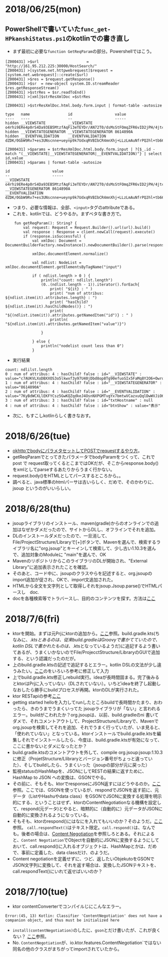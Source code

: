 # 2018/06/25(mon)
## PowerShellで書いていた`func_get-HPkanshiStatus.ps1`のkotlinでの書き直し
- まず最初に必要な`function GetReqParam`の部分。Powershellではこう。
```
[Z000431] >$url    　　              =  "http://161.95.212.225:30000/HostSearch/"
[Z000431] >[system.net.httpwebrequest]$request = [system.net.webrequest]::create($url)
[Z000431] >$res = $request.getResponse()
[Z000431] >$sr  = new-object system.IO.streamReader $res.getResponseStream()
[Z000431] >$strRes = $sr.readToEnd()
[Z000431] >[xml]$strResXmlDoc =$strRes

[Z000431] >$strResXmlDoc.html.body.form.input | format-table -autosize

type   name                 id                   value
----   ----                 --                   -----
hidden __VIEWSTATE          __VIEWSTATE          o4rhi9ERe4p0rS4Da93EB5MtzfAqFi3eTEYDr/AN72T0/dsMsStFOmqZFR6vID2jPH/4jtcohLVo
hidden __VIEWSTATEGENERATOR __VIEWSTATEGENERATOR 8614890A
hidden __EVENTVALIDATION    __EVENTVALIDATION    dZDK/0GbW9Rv7+es3UNscnne+ueynp9k7UdxqRVBIbCR4mnXhj+LLzLmAuNfrPQ2hl+tb66CcwQn

[Z000431] >$params = $strResXmlDoc.html.body.form.input | ?{$_.id -match "(__VIEWSTATE|__VIEWSTATEGENERATOR|__EVENTVALIDATION)"} | select id,value
[Z000431] >$params | format-table -autosize

id                   value
--                   -----
__VIEWSTATE          o4rhi9ERe4p0rS4Da93EB5MtzfAqFi3eTEYDr/AN72T0/dsMsStFOmqZFR6vID2jPH/4jtcohLVoyhzxVjnTtKHo0Q251w4rsft9svuQm
__VIEWSTATEGENERATOR 8614890A
__EVENTVALIDATION    dZDK/0GbW9Rv7+es3UNscnne+ueynp9k7UdxqRVBIbCR4mnXhj+LLzLmAuNfrPQ2hl+tb66CcwQnGuhm/VAjUBvcXkafXVjfhz7/jn6ED

```
- つまり、必要な情報は、全部、`<input>`タグのattributeである。
- これを、kotlinでは、どうやるか。まずベタな書き方で。
```
    fun getReqParam(): String? {
        val request: Request = Request.Builder().url(url).build()
        val response : Response = client.newCall(request).execute()
        if (response.isSuccessful) {
            val xmlDoc: Document = DocumentBuilderFactory.newInstance().newDocumentBuilder().parse(response.body()?.byteStream())

            xmlDoc.documentElement.normalize()

            val ndlist: NodeList =  xmlDoc.documentElement.getElementsByTagName("input")

            if ( ndlist.length > 0 ) {
                println("count: ndlilst.length")
                (0..(ndlist.length - 1)).iterator().forEach{
                    print( "${it} : " )
                    print( "num of attribus: ${ndlist.item(it).attributes.length} : ")
                    print( "hasChild? ${ndlist.item(it).hasChildNodes()} : ")
                    print( "${(ndlist.item(it)).attributes.getNamedItem("id")} : " )
                    println( "${ndlist.item(it).attributes.getNamedItem("value")}")

                }

            } else {
                println("nodelist count less than 0")
            }
```
- 実行結果
```
count: ndlilst.length
0 : num of attribus: 4 : hasChild? false : id="__VIEWSTATE" : value="c7AUKVLXoDBXXOS3o5lkwxf3y97U40jDbd8op8Tg90efuoSIx5FaMq8Y2O6+OwrqYUpm5e/juS0zmNZB7R6wUaUHDoJwKOhQ1aXQIuLQ/HBZhwQmrjUaRiez84LuM0gN2OYSKNo8QNuS4yw0GfvVPA=="
1 : num of attribus: 4 : hasChild? false : id="__VIEWSTATEGENERATOR" : value="8614890A"
2 : num of attribus: 4 : hasChild? false : id="__EVENTVALIDATION" : value="7KyBdWCXLlEKFYCsz5GwKQZqdkeJ4OsnNXPGMTvgYx7bmtwVCazxuQqlDwWVJiO6p9oHaH6PCf6u6JmIYtN+tg1EwDFG9GAkk/Pv2bQJAPdhJVpbBlfFnbpx6V+Kbg9UNMCpXinIUNbmO1unWhNCWA=="
3 : num of attribus: 3 : hasChild? false : id="txtHostname" : null
4 : num of attribus: 4 : hasChild? false : id="btnShow" : value="表示"
```
- 次に、もすこしkotlinらしく書きなおす。
# 2018/6/26(tue)
- [okhttpでbodyにパラメタセットしてPOSTでrequestするやり方](https://tech.mokelab.com/android/libs/okhttp/post.html)。
- getReqParamでとってきたパラメータでbodyParamをつくって、これで post で request取ってくるとこまではOKだが、そこからresponse.body()をxmlとしてparseするあたりからうまく行かない。
- request.body()をHTMLとしてパースするところから。。
- 調べると、java標準のhtmlパーサは古いらしく、だめで、そのかわりに、jsoup というのがいいらしい。
# 2018/6/28(thu)
- jsoupライブラリのインストール、maven(gradle)からのオンラインでの追加はなぜかダメだったので、サイトからDLし、オフラインでそれを追加。
- DLのインストールダメだったので、一旦消して、File/ProjectStructure/Libraryで[+]ボタンで、Mavenを選んで、検索するライブラリ名に"org.jsoup"とキーインして検索して、少し古い1.10.3を選んで、追加対象のModuleに "main"を選んで、OK
- MavenのリポジトリからこのライブラリのDLが開始され、"External Library"に追加表示されたことを確認。
- そのあと、コード中に、jsoupのクラスやらを記述すると、org.jsoupのimport追加が促され、OKで、import文追加された。
- HTMLから全文を文字列として取得しそれをjsoup.Jsoup.parse()でHTMLパースし　doc.
- docを各種検索等でトラバースし、目的のコンテンツを探す。方法は[ここ](https://jsoup.org/cookbook/extracting-data/dom-navigation)
# 2018/7/6(fri)
- ktorを開始。まずは元Prjにktorの追加から。[ここ](http://ktor.io/quickstart/quickstart/intellij-idea/gradle.html)参照。build.gradle.kts(ちなみに、*.ktsとあるのは、従来build.gradleはGroovyで書かてていたので、kotlin DSLで書かれたものは、*.ktsとなっているようだ)に追記するよう書いてあるが、うまくいかないのでFile/ProjecctStructure/LibraryのGUIで追加する、という認識だったのだが。
- 上のbuild.gradle.ktsの記述で追記するとエラー。kotlin DSLの文法が少し違うみたい。[ここ](https://github.com/gradle/kotlin-dsl/tree/master/samples)のをいろいろ参考に修正して入力
- 上でbuild.gradle.kts修正しrebuild実行。ideaが長時間固まる。完了後みるとktorはPrjに入っていない（DLされていない）。いちどideaを終了し起動しなおしたら勝手にbuildプロセスが再開。ktorのDLが実行された。
- ktor RESTapiの参考[ここ](https://github.com/s1monw1/ktor_application)
- getting started helloを入力してrunしたところbuildで長時間かたまり、おわったら、きのうまでうまくいってた jsoupライブラリが「ない」と言われるエラー。buildがこわれたか？org.jsoupは、以前、build.gradleのni
書いてダメで、それコメントアウトして、ProjectStructure/Libraryで、Mavenでorg.jsoupを検索してそれを追加、それでうまく行っていたが、いま見ると、「使われていない」となっている。ktorインストールでbuild.gradle.ktsを編集しそれでインストールしたら、今度は、build.gradle.ktsが有効になって、ここに書かないとダメになったとか？
- build.gradle.ktsのコメントアウトを外して、compile org.jsoup:jsoup:1.10.3 に修正（ProjetStructure/Llibraryとバージョン番号がちょっと違っていた）、そしてbuildしたら、うまくいった（jsoupの部分が元に戻った）
- 監視statusのHashMapを、JSONにしてRESTの結果に返すために、HashMap to JSON への変換は、GSONでやる。
- その前に、そもそも、ktorでresponseにJSON返すにはどうやるのか。[ここ](https://ktor.io/samples/gson.html)参照。ここでは、GSONを使っているが、respondでJSONを返す前に、元データ（ListやHashuやdata class）をGSONでJSONに変換する処理を明示的にする、ということはせず、ktorのContentNegotiationなる機構を設定して、respond(元データ)とやると、暗黙的に（自動的に）元データがJSONに自動的に変換されるようになっている。
- そもそも、ktorのrespond()にはなにを入れてもいいのか？そのようだ。[ここ](https://ktor.io/servers/responses.html)参照。 `call.respondText()`はテキスト限定。`call.respond()`は、なんでも。後者の場合は、[Content Negotiation](https://ktor.io/servers/responses.html#content-negotiation)を参照しろとある。それによると、`Content Negotiation`でObjectを自動的にJSONに変換するようにしておいて、call.respond()に入れるオブジェクトは、HashMapとかは、だめで、事前に定義した、data classだけ、のようだ。
- Content negotiationを定義せずに、つど、返したいObjekutoをGSONでJSON文字列に変換して、それを返す場合は、変換したJSONテキストを、call.respondText()にいれて返せばいいのか？
# 2018/7/10(tue)
- ktor contentConverterでコンパイルじにこんなエラー。
```
Error:(45, 13) Kotlin: Classifier 'ContentNegotiation' does not have a companion object, and thus must be initialized here
```
- `install(contentNegotiation)`のしたに、`gson`とだけ書いたが、これが良くない？ [ここ](https://ktor.io/features/content-negotiation.html)参照。　
- No. `ContentNegotiation`が、io.ktor.features.ContentNegotiation`ではない同名の他のクラスがまちがってimportされていたから。